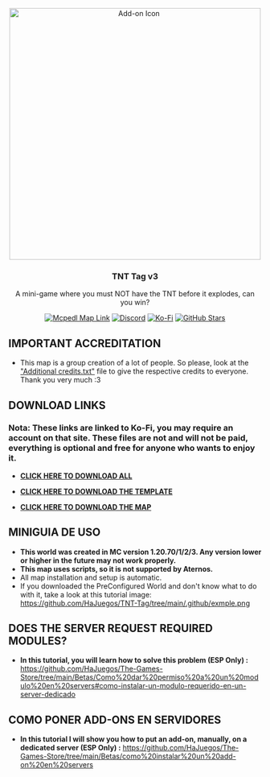 <p align="center">
  <img src="https://github.com/HaJuegos/TNT-Tag/tree/main/.github/pack_icon.png" alt="Add-on Icon" width=500>
  <h3 align="center">TNT Tag v3</h3>
  
 <p align="center"> A mini-game where you must NOT have the TNT before it explodes, can you win?</p></p>

<p align="center">
  <a href="https://mcpedl.com/tnt-tag-v2-mansion-and-mini-island/"><img src="https://github.com/HaJuegos/TNT-Tag/tree/main/.github/mcpedl_logo.png?style=plastic&color=red&logo=mcpedl_logo&label=MCPEDL%20Map" alt="Mcpedl Map Link"/></a>
  <a href="https://discord.gg/WH9KpNWXUz"><img src="https://img.shields.io/discord/782053401281429504?style=plastic&color=red&logo=discord&label=The%20Games%20Store%20Server" alt="Discord"/></a>
  <a href="https://ko-fi.com/hajuegos0710"><img src="https://img.shields.io/npm/v/express?url=https://ko-fi.com/hajuegos0710&style=plastic&logo=kofi&label=Donations%20or%20Commissions%20in%20Ko-fi&color=inactive" alt="Ko-Fi"/></a>
  <a href="https://github.com/HaJuegos/TNT-Tag"><img src="https://img.shields.io/github/stars/HaJuegos/TNT-Tag?label=GitHub%20Stars&style=plastic&logo=github&color=blueviolet" alt="GitHub Stars"/></a>
</p>

## IMPORTANT ACCREDITATION

- This map is a group creation of a lot of people. So please, look at the ["Additional credits.txt"](https://github.com/HaJuegos/TNT-Tag/blob/main/Additional%20credits.txt) file to give the respective credits to everyone. Thank you very much :3

## DOWNLOAD LINKS
### Nota: These links are linked to Ko-Fi, you may require an account on that site. These files are not and will not be paid, everything is optional and free for anyone who wants to enjoy it.

- [**CLICK HERE TO DOWNLOAD ALL**]()

- [**CLICK HERE TO DOWNLOAD THE TEMPLATE**]()

- [**CLICK HERE TO DOWNLOAD THE MAP**]()

## MINIGUIA DE USO

- **This world was created in MC version 1.20.70/1/2/3. Any version lower or higher in the future may not work properly.**
- **This map uses scripts, so it is not supported by Aternos.**
- All map installation and setup is automatic.
- If you downloaded the PreConfigured World and don't know what to do with it, take a look at this tutorial image: https://github.com/HaJuegos/TNT-Tag/tree/main/.github/exmple.png

## DOES THE SERVER REQUEST REQUIRED MODULES?

- **In this tutorial, you will learn how to solve this problem (ESP Only) :** https://github.com/HaJuegos/The-Games-Store/tree/main/Betas/Como%20dar%20permiso%20a%20un%20modulo%20en%20servers#como-instalar-un-modulo-requerido-en-un-server-dedicado

## COMO PONER ADD-ONS EN SERVIDORES

- **In this tutorial I will show you how to put an add-on, manually, on a dedicated server (ESP Only) :** https://github.com/HaJuegos/The-Games-Store/tree/main/Betas/como%20instalar%20un%20add-on%20en%20servers